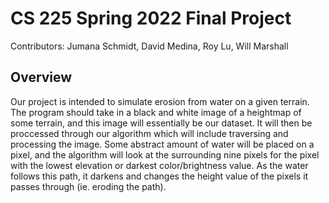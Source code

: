 # CS 225 Spring 2022 Final Project
Contributors: Jumana Schmidt, David Medina, Roy Lu, Will Marshall

## Overview
Our project is intended to simulate erosion from water on a given terrain. The program should take in a black and white image of a heightmap of some terrain, and this image will essentially be our dataset. It will then be proccessed through our algorithm which will include traversing and processing the image. Some abstract amount of water will be placed on a pixel, and the algorithm will look at the surrounding nine pixels for the pixel with the lowest elevation or darkest color/brightness value. As the water follows this path, it darkens and changes the height value of the pixels it passes through (ie. eroding the path).